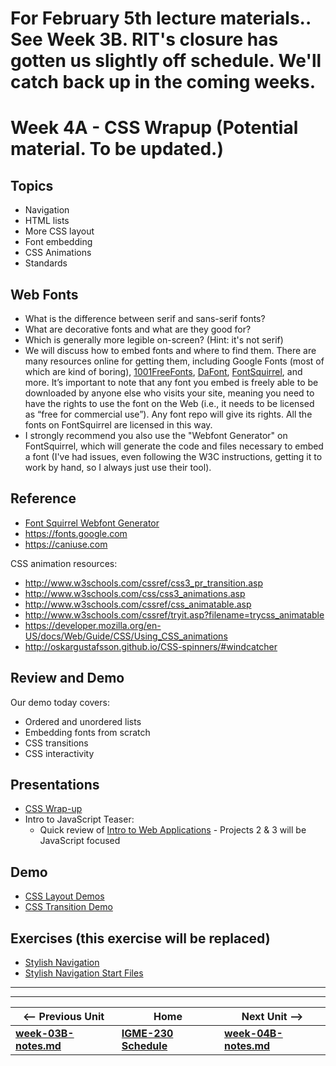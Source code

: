 # For February 5th lecture materials.. See Week 3B.  RIT's closure has gotten us slightly off schedule.  We'll catch back up in the coming weeks.

# Week 4A - CSS Wrapup   (Potential material. To be updated.)

## Topics
- Navigation
- HTML lists
- More CSS layout
- Font embedding
- CSS Animations
- Standards

## Web Fonts
- What is the difference between serif and sans-serif fonts?
- What are decorative fonts and what are they good for?
- Which is generally more legible on-screen? (Hint: it's not serif)
- We will discuss how to embed fonts and where to find them. There are many resources online for getting them, including Google Fonts (most of which are kind of boring), [1001FreeFonts](https://www.1001freefonts.com/), [DaFont](http://www.dafont.com/), [FontSquirrel](https://www.fontsquirrel.com/), and more. It’s important to note that any font you embed is freely able to be downloaded by anyone else who visits your site, meaning you need to have the rights to use the font on the Web (i.e., it needs to be licensed as “free for commercial use”). Any font repo will give its rights. All the fonts on FontSquirrel are licensed in this way.
- I strongly recommend you also use the "Webfont Generator" on FontSquirrel, which will generate the code and files necessary to embed a font (I've had issues, even following the W3C instructions, getting it to work by hand, so I always just use their tool).

## Reference
- [Font Squirrel Webfont Generator](https://www.fontsquirrel.com/tools/webfont-generator)
- https://fonts.google.com
- https://caniuse.com

CSS animation resources:
- http://www.w3schools.com/cssref/css3_pr_transition.asp
- http://www.w3schools.com/css/css3_animations.asp
- http://www.w3schools.com/cssref/css_animatable.asp
- http://www.w3schools.com/cssref/tryit.asp?filename=trycss_animatable
- https://developer.mozilla.org/en-US/docs/Web/Guide/CSS/Using_CSS_animations
- http://oskargustafsson.github.io/CSS-spinners/#windcatcher

## Review and Demo
Our demo today covers:
- Ordered and unordered lists
- Embedding fonts from scratch
- CSS transitions
- CSS interactivity

## Presentations
- [CSS Wrap-up](https://github.com/tonethar/IGME-230-Master/tree/master/presentations/CSS-Wrap-Up.pdf)
- Intro to JavaScript Teaser:
    - Quick review of [Intro to Web Applications](https://github.com/tonethar/IGME-230-Master/tree/master/notes/web-apps-0.md) - Projects 2 & 3 will be JavaScript focused

## Demo
- [CSS Layout Demos](https://github.com/tonethar/IGME-230-Master/tree/master/other-files/3B-CSS-Layout-Demos.zip)
- [CSS Transition Demo](https://github.com/tonethar/IGME-230-Master/tree/master/other-files/3B-Transition-demo-done.zip)

## Exercises (this exercise will be replaced)
- [Stylish Navigation](https://github.com/tonethar/IGME-230-Master/blob/master/exercises/week-5/stylish-nav.md)
- [Stylish Navigation Start Files](https://github.com/tonethar/IGME-230-Master/blob/master/exercises/week-5/stylish-nav-start.zip)

<hr><hr>

| <-- Previous Unit | Home | Next Unit -->
| --- | --- | --- 
| [**week-03B-notes.md**](week-03B-notes.md)     |  [**IGME-230 Schedule**](../schedule.md) | [**week-04B-notes.md**](week-04B-notes.md)


